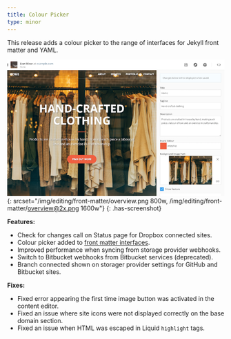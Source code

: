 ```yaml
---
title: Colour Picker
type: minor
---
```


This release adds a colour picker to the range of interfaces for Jekyll front matter and YAML.

![CloudCannon front matter interface including new colour picker](/img/editing/front-matter/overview.png){: srcset="/img/editing/front-matter/overview.png 800w, /img/editing/front-matter/overview@2x.png 1600w"}
{: .has-screenshot}

**Features:**

* Check for changes call on Status page for Dropbox connected sites.
* Colour picker added to [front matter interfaces](/editing/front-matter/).
* Improved performance when syncing from storage provider webhooks.
* Switch to Bitbucket webhooks from Bitbucket services (deprecated).
* Branch connected shown on storager provider settings for GitHub and Bitbucket sites.

**Fixes:**

* Fixed error appearing the first time image button was activated in the content editor.
* Fixed an issue where site icons were not displayed correctly on the base domain section.
* Fixed an issue when HTML was escaped in Liquid `highlight` tags.
